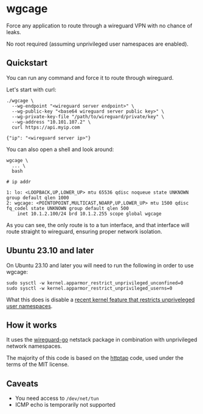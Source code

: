 # wgcage

Force any application to route through a wireguard VPN with no chance of leaks.

No root required (assuming unprivileged user namespaces are enabled).

## Quickstart

You can run any command and force it to route through wireguard.

Let's start with curl:

```shell
./wgcage \
  --wg-endpoint "<wireguard server endpoint>" \
  --wg-public-key "<base64 wireguard server public key>" \
  --wg-private-key-file "/path/to/wireguard/private/key" \
  --wg-address "10.101.107.2" \
  curl https://api.myip.com

{"ip": "<wireguard server ip>"}
```

You can also open a shell and look around:

```shell
wgcage \
  ... \
  bash

# ip addr

1: lo: <LOOPBACK,UP,LOWER_UP> mtu 65536 qdisc noqueue state UNKNOWN group default qlen 1000
2: wgcage: <POINTOPOINT,MULTICAST,NOARP,UP,LOWER_UP> mtu 1500 qdisc fq_codel state UNKNOWN group default qlen 500
    inet 10.1.2.100/24 brd 10.1.2.255 scope global wgcage
```

As you can see, the only route is to a tun interface, and that interface will
route straight to wireguard, ensuring proper network isolation.

## Ubuntu 23.10 and later

On Ubuntu 23.10 and later you will need to run the following in order to use wgcage:

```shell
sudo sysctl -w kernel.apparmor_restrict_unprivileged_unconfined=0
sudo sysctl -w kernel.apparmor_restrict_unprivileged_userns=0
```

What this does is disable a [recent kernel feature that restricts unpriveleged user namespaces](https://ubuntu.com/blog/ubuntu-23-10-restricted-unprivileged-user-namespaces).

## How it works

It uses the [wireguard-go](https://pkg.go.dev/golang.zx2c4.com/wireguard/tun/netstack) netstack package in combination with unprivileged network namespaces.

The majority of this code is based on the [httptap](https://github.com/monasticacademy/httptap) code, used under the terms of the MIT license.

## Caveats

- You need access to `/dev/net/tun`
- ICMP echo is temporarily not supported
